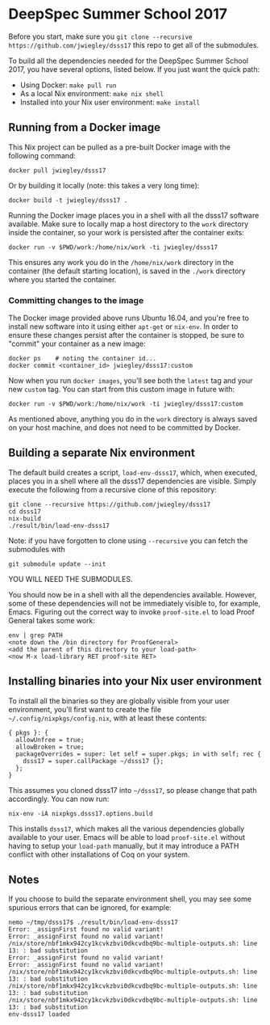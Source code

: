 # DeepSpec Summer School 2017

Before you start, make sure you `git clone --recursive
https://github.com/jwiegley/dsss17` this repo to get all of the
submodules.

To build all the dependencies needed for the DeepSpec Summer School 2017, you
have several options, listed below.  If you just want the quick path:

- Using Docker: `make pull run`
- As a local Nix environment: `make nix shell`
- Installed into your Nix user environment: `make install`

## Running from a Docker image

This Nix project can be pulled as a pre-built Docker image with the following
command:

    docker pull jwiegley/dsss17

Or by building it locally (note: this takes a very long time):

    docker build -t jwiegley/dsss17 .

Running the Docker image places you in a shell with all the dsss17 software
available. Make sure to locally map a host directory to the `work` directory
inside the container, so your work is persisted after the container exits:

    docker run -v $PWD/work:/home/nix/work -ti jwiegley/dsss17

This ensures any work you do in the `/home/nix/work` directory in the
container (the default starting location), is saved in the `./work` directory
where you started the container.

### Committing changes to the image

The Docker image provided above runs Ubuntu 16.04, and you're free to install
new software into it using either `apt-get` or `nix-env`. In order to ensure
these changes persist after the container is stopped, be sure to "commit" your
container as a new image:

    docker ps    # noting the container id...
    docker commit <container_id> jwiegley/dsss17:custom
    
Now when you run `docker images`, you'll see both the `latest` tag and your
new `custom` tag. You can start from this custom image in future with:

    docker run -v $PWD/work:/home/nix/work -ti jwiegley/dsss17:custom
    
As mentioned above, anything you do in the `work` directory is always saved on
your host machine, and does not need to be committed by Docker.

## Building a separate Nix environment

The default build creates a script, `load-env-dsss17`, which, when executed,
places you in a shell where all the dsss17 dependencies are visible. Simply
execute the following from a recursive clone of this repository:

    git clone --recursive https://github.com/jwiegley/dsss17
    cd dsss17
    nix-build
    ./result/bin/load-env-dsss17

Note: if you have forgotten to clone using `--recursive` you can fetch the submodules with

    git submodule update --init

YOU WILL NEED THE SUBMODULES.

You should now be in a shell with all the dependencies available. However,
some of these dependencies will not be immediately visible to, for example,
Emacs. Figuring out the correct way to invoke `proof-site.el` to load Proof
General takes some work:

    env | grep PATH
    <note down the /bin directory for ProofGeneral>
    <add the parent of this directory to your load-path>
    <now M-x load-library RET proof-site RET>

## Installing binaries into your Nix user environment

To install all the binaries so they are globally visible from your user
environment, you'll first want to create the file
`~/.config/nixpkgs/config.nix`, with at least these contents:

    { pkgs }: {
      allowUnfree = true;
      allowBroken = true;
      packageOverrides = super: let self = super.pkgs; in with self; rec {
        dsss17 = super.callPackage ~/dsss17 {};
      };
    }

This assumes you cloned dsss17 into `~/dsss17`, so please change that path
accordingly. You can now run:

    nix-env -iA nixpkgs.dsss17.options.build

This installs `dsss17`, which makes all the various dependencies globally
available to your user. Emacs will be able to load `proof-site.el` without
having to setup your `load-path` manually, but it may introduce a PATH
conflict with other installations of Coq on your system.

## Notes

If you choose to build the separate environment shell, you may see some
spurious errors that can be ignored, for example:

```
nemo ~/tmp/dsss17$ ./result/bin/load-env-dsss17
Error: _assignFirst found no valid variant!
Error: _assignFirst found no valid variant!
/nix/store/nbf1mkx942cy1kcvkzbvi0dkcvdbq9bc-multiple-outputs.sh: line 13: : bad substitution
Error: _assignFirst found no valid variant!
Error: _assignFirst found no valid variant!
/nix/store/nbf1mkx942cy1kcvkzbvi0dkcvdbq9bc-multiple-outputs.sh: line 13: : bad substitution
/nix/store/nbf1mkx942cy1kcvkzbvi0dkcvdbq9bc-multiple-outputs.sh: line 13: : bad substitution
/nix/store/nbf1mkx942cy1kcvkzbvi0dkcvdbq9bc-multiple-outputs.sh: line 13: : bad substitution
env-dsss17 loaded
```
